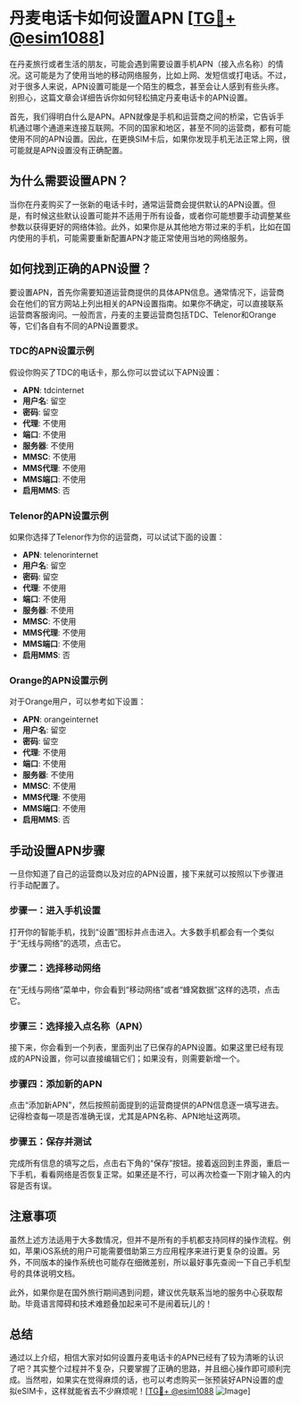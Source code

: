 # 丹麦电话卡如何设置APN [[TG💪+ @esim1088](https://t.me/s/esim1088)]

在丹麦旅行或者生活的朋友，可能会遇到需要设置手机APN（接入点名称）的情况。这可能是为了使用当地的移动网络服务，比如上网、发短信或打电话。不过，对于很多人来说，APN设置可能是一个陌生的概念，甚至会让人感到有些头疼。别担心，这篇文章会详细告诉你如何轻松搞定丹麦电话卡的APN设置。

首先，我们得明白什么是APN。APN就像是手机和运营商之间的桥梁，它告诉手机通过哪个通道来连接互联网。不同的国家和地区，甚至不同的运营商，都有可能使用不同的APN设置。因此，在更换SIM卡后，如果你发现手机无法正常上网，很可能就是APN设置没有正确配置。

## 为什么需要设置APN？

当你在丹麦购买了一张新的电话卡时，通常运营商会提供默认的APN设置。但是，有时候这些默认设置可能并不适用于所有设备，或者你可能想要手动调整某些参数以获得更好的网络体验。此外，如果你是从其他地方带过来的手机，比如在国内使用的手机，可能需要重新配置APN才能正常使用当地的网络服务。

## 如何找到正确的APN设置？

要设置APN，首先你需要知道运营商提供的具体APN信息。通常情况下，运营商会在他们的官方网站上列出相关的APN设置指南。如果你不确定，可以直接联系运营商客服询问。一般而言，丹麦的主要运营商包括TDC、Telenor和Orange等，它们各自有不同的APN设置要求。

### TDC的APN设置示例

假设你购买了TDC的电话卡，那么你可以尝试以下APN设置：

- **APN**: tdcinternet
- **用户名**: 留空
- **密码**: 留空
- **代理**: 不使用
- **端口**: 不使用
- **服务器**: 不使用
- **MMSC**: 不使用
- **MMS代理**: 不使用
- **MMS端口**: 不使用
- **启用MMS**: 否

### Telenor的APN设置示例

如果你选择了Telenor作为你的运营商，可以试试下面的设置：

- **APN**: telenorinternet
- **用户名**: 留空
- **密码**: 留空
- **代理**: 不使用
- **端口**: 不使用
- **服务器**: 不使用
- **MMSC**: 不使用
- **MMS代理**: 不使用
- **MMS端口**: 不使用
- **启用MMS**: 否

### Orange的APN设置示例

对于Orange用户，可以参考如下设置：

- **APN**: orangeinternet
- **用户名**: 留空
- **密码**: 留空
- **代理**: 不使用
- **端口**: 不使用
- **服务器**: 不使用
- **MMSC**: 不使用
- **MMS代理**: 不使用
- **MMS端口**: 不使用
- **启用MMS**: 否

## 手动设置APN步骤

一旦你知道了自己的运营商以及对应的APN设置，接下来就可以按照以下步骤进行手动配置了。

### 步骤一：进入手机设置

打开你的智能手机，找到“设置”图标并点击进入。大多数手机都会有一个类似于“无线与网络”的选项，点击它。

### 步骤二：选择移动网络

在“无线与网络”菜单中，你会看到“移动网络”或者“蜂窝数据”这样的选项，点击它。

### 步骤三：选择接入点名称（APN）

接下来，你会看到一个列表，里面列出了已保存的APN设置。如果这里已经有现成的APN设置，你可以直接编辑它们；如果没有，则需要新增一个。

### 步骤四：添加新的APN

点击“添加新APN”，然后按照前面提到的运营商提供的APN信息逐一填写进去。记得检查每一项是否准确无误，尤其是APN名称、APN地址这两项。

### 步骤五：保存并测试

完成所有信息的填写之后，点击右下角的“保存”按钮。接着返回到主界面，重启一下手机，看看网络是否恢复正常。如果还是不行，可以再次检查一下刚才输入的内容是否有误。

## 注意事项

虽然上述方法适用于大多数情况，但并不是所有的手机都支持同样的操作流程。例如，苹果iOS系统的用户可能需要借助第三方应用程序来进行更复杂的设置。另外，不同版本的操作系统也可能存在细微差别，所以最好事先查阅一下自己手机型号的具体说明文档。

此外，如果你是在国外旅行期间遇到问题，建议优先联系当地的服务中心获取帮助。毕竟语言障碍和技术难题叠加起来可不是闹着玩儿的！

## 总结

通过以上介绍，相信大家对如何设置丹麦电话卡的APN已经有了较为清晰的认识了吧？其实整个过程并不复杂，只要掌握了正确的思路，并且细心操作即可顺利完成。当然啦，如果实在觉得麻烦的话，也可以考虑购买一张预装好APN设置的虚拟eSIM卡，这样就能省去不少麻烦呢！[[TG💪+ @esim1088](https://t.me/s/esim1088) ![Image](https://i.postimg.cc/4NQfJmqS/Snipaste-2025-05-13-00-14-12.png)]